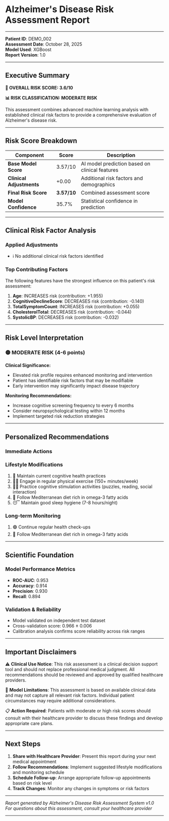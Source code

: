 # Alzheimer's Disease Risk Assessment Report

---

**Patient ID**: DEMO_002  
**Assessment Date**: October 28, 2025  
**Model Used**: XGBoost  
**Report Version**: 1.0  

---

## Executive Summary

**🎯 OVERALL RISK SCORE: 3.6/10**

**📊 RISK CLASSIFICATION: MODERATE RISK**

This assessment combines advanced machine learning analysis with established clinical risk factors to provide a comprehensive evaluation of Alzheimer's disease risk.

---

## Risk Score Breakdown

| Component | Score | Description |
|-----------|-------|-------------|
| **Base Model Score** | 3.57/10 | AI model prediction based on clinical features |
| **Clinical Adjustments** | +0.00 | Additional risk factors and demographics |
| **Final Risk Score** | **3.57/10** | Combined assessment score |
| **Model Confidence** | 35.7% | Statistical confidence in prediction |

---

## Clinical Risk Factor Analysis

### Applied Adjustments
- ℹ️ No additional clinical risk factors identified


### Top Contributing Factors
The following features have the strongest influence on this patient's risk assessment:

1. **Age**: INCREASES risk (contribution: +1.955)
2. **CognitiveDeclineScore**: DECREASES risk (contribution: -0.140)
3. **TotalSymptomCount**: INCREASES risk (contribution: +0.055)
4. **CholesterolTotal**: DECREASES risk (contribution: -0.044)
5. **SystolicBP**: DECREASES risk (contribution: -0.032)


---

## Risk Level Interpretation

### 🟡 MODERATE RISK (4-6 points)

**Clinical Significance:**
- Elevated risk profile requires enhanced monitoring and intervention
- Patient has identifiable risk factors that may be modifiable
- Early intervention may significantly impact disease trajectory

**Monitoring Recommendations:**
- Increase cognitive screening frequency to every 6 months
- Consider neuropsychological testing within 12 months
- Implement targeted risk reduction strategies


---

## Personalized Recommendations

### Immediate Actions


### Lifestyle Modifications
1. 🧠 Maintain current cognitive health practices
2. 🏃‍♀️ Engage in regular physical exercise (150+ minutes/week)
3. 🧘‍♀️ Practice cognitive stimulation activities (puzzles, reading, social interaction)
4. 🥗 Follow Mediterranean diet rich in omega-3 fatty acids
5. 😴 Maintain good sleep hygiene (7-8 hours/night)


### Long-term Monitoring
1. 🟢 Continue regular health check-ups
2. 🥗 Follow Mediterranean diet rich in omega-3 fatty acids


---

## Scientific Foundation

### Model Performance Metrics
- **ROC-AUC**: 0.953
- **Accuracy**: 0.914
- **Precision**: 0.930
- **Recall**: 0.894

### Validation & Reliability
- Model validated on independent test dataset
- Cross-validation score: 0.966 ± 0.006
- Calibration analysis confirms score reliability across risk ranges

---

## Important Disclaimers

⚠️ **Clinical Use Notice**: This risk assessment is a clinical decision support tool and should not replace professional medical judgment. All recommendations should be reviewed and approved by qualified healthcare providers.

🔬 **Model Limitations**: This assessment is based on available clinical data and may not capture all relevant risk factors. Individual patient circumstances may require additional considerations.

📋 **Action Required**: Patients with moderate or high risk scores should consult with their healthcare provider to discuss these findings and develop appropriate care plans.

---

## Next Steps

1. **Share with Healthcare Provider**: Present this report during your next medical appointment
2. **Follow Recommendations**: Implement suggested lifestyle modifications and monitoring schedule  
3. **Schedule Follow-up**: Arrange appropriate follow-up appointments based on risk level
4. **Track Changes**: Monitor any changes in symptoms or risk factors

---

*Report generated by Alzheimer's Disease Risk Assessment System v1.0*  
*For questions about this assessment, consult your healthcare provider*

---
